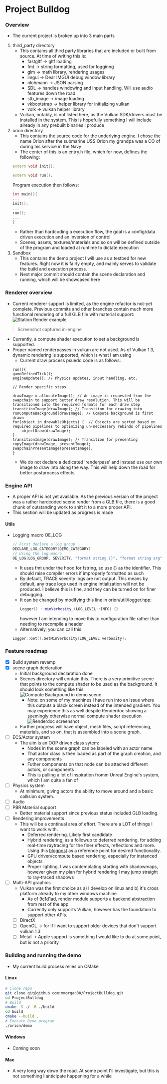 # Project Bulldog

### Overview
- The current project is broken up into 3 main parts
1. third_party directory
    - This contains all third party libraries that are included or built from source. At time of writing this is:
        - fastgltf -> gltf loading
        - fmt -> string formatting, used for logginng
        - glm -> math library, rendering usages
        - imgui -> Dear IMGUI debug window library
        - nlohmann -> JSON parsing
        - SDL -> handles windowing and input handling. Will use audio features down the road
        - stb_image -> image loading
        - vkbootstrap -> helper library for initializing vulkan
        - volk -> vulkan helper library
    - Vulkan, notably, is not listed here, as the Vulkan SDK/drivers must be installed in the system. This is hopefully something I will include already in any prebuilt binaries I produce
2. orion directory
    - This contains the source code for the underlying engine. I chose the name Orion after the submarine USS Orion my grandpa was a CO of during his service in the Navy
    - The center of this is an entry.h file, which for now, defines the following:
    ```cpp
    extern void init();

    extern void run();

    ```
    Program execution then follows:
    ```cpp
    int main(){
    ...
    init();
    ...
    run();
    ...
    }
    ```
    - Rather than hardcoding a execution flow, the goal is a config/data driven execution and an inversion of control
    - Scenes, assets, textures/materials and so on will be defined outside of the program and loaded at runtime to dictate execution
3. Sandbox
    - This contains the demo project I will use as a testbed for new features. Right now it is fairly empty, and mainly serves to validate the build and execution process.
    - Next major commit should contain the scene declaration and running, which will be showcased here

### Renderer overview
- Current renderer support is limited, as the engine refactor is not-yet complete. Previous commits and other branches contain much more functional rendering of a full GLB file with material support:
![Station Render example](screenshots/Station-Render.png "Station GLB Render")
> Screenshot captured in-engine
- Currently, a compute shader execution to set a background is supported.
- Proper named renderpasses in vulkan are not used. As of Vulkan 1.3, dynamic rendering is supported, which is what I am using
    - Current draw process psuedo code is as follows:
    ```
    run(){
    gameDefinedTick();
    engineUpdate(); // Physics updates, input handling, etc. 

    // Render specific steps
    
    drawImage = allocateImage(); // An image is requested from the swapchain to support better draw resolution. This will be transitioned into the required formats for each draw step
    transitionImage(drawImage); // Transition for drawing into
    runComputeBackground(drawImage); // Compute background is first drawn 
    for(object in drawableObjects) {  // Objects are sorted based on required pipelines to optimizing un-neccessary rebinds of pipelines
        objectDraw(drawImage);
    }
    transitionImage(drawImage); // Transition for presenting
    copyImage(drawImage, presentImage);
    swapchainPresentImage(presentImage);
    }
    ```
    - We do not declare a dedicated 'renderpass' and instead use our own image to draw into along the way. This will help down the road for better postprocess effects.
    

### Engine API
- A proper API is not yet available. As the previous version of the project was a rather hardcoded scene render from a GLB file, there is a good chunk of outstanding work to shift it to a more proper API. 
- This section will be updated as progress is made
#### Utils
- Logging macro OE_LOG
    ```cpp
    // First declare a log group
    DECLARE_LOG_CATEGORY(DEMO_CATEGORY)
    // Using the log macro
    OE_LOG(LOG_GROUP, SEVERITY, "format string {}", "format string arg");
    ```
    - It uses fmt under the hood for fstring, so use {} as the identifier. This should raise compiler errors if improperly formatted as such
    - By default, TRACE severity logs are not output. This means by default, any trace logs used in engine intialization will not be produced. I believe this is fine, and they can be turned on for finer debugging.
    - It can be changed by modifying this line in orion/util/logger.hpp:
        ```cpp
        Logger() : minVerbosity_(LOG_LEVEL::INFO) {}
         ```
        however I am intending to move this to configuration file rather than needing to recompile a header
    - Alternatively, you can call this:
    ```cpp
    Logger::Get().SetMinVerbosity(LOG_LEVEL verbosity);
    ```




### Feature roadmap
- [x] Build system revamp
- [x] scene graph declaration 
    - Initial background declaration done
    - Scenes directory will contain this. There is a very primitive scene that points to the compute shader to be used as the background. It should look something like this:
![Compute Background in demo scene](screenshots/Demo-Shader-BG.png "Gradient background showing compute shader execution") 
        - Note: on some of my machines I have run into an issue where this outputs a black screen instead of the intended gradient. You may experience this as well despite Renderdoc showing a seemingly otherwise normal compute shader execution
        ![Renderdoc screenshot](screenshots/Renderdoc-demo-scene-output.png "Renderdoc compute shader display")
    - Further progress will have object, mesh files, script referencing, materials, and so on, that is assembled into a scene graph.
- [ ] ECS/Actor system 
    - The aim is an OOP driven class sytem:
        - Nodes in the scene graph can be labeled with an actor name
        - That actor class is then loaded as part of the graph creation, and any components
        - Futher components on that node can be attached different actors, or components
        - This is pulling a lot of inspiration fromm Unreal Engine's system, which I am quite a fan of
- [ ] Physics system
    - At minimum, giving actors the ability to move around and a basic collision system. 
- [ ] Audio
- [ ] PBR Material support
    - Better material support since previous status included GLB loading. 
- [ ] Rendering improvements
    - This will be a continual area of effort. There are a LOT of things I want to work with.
        - Deferred rendering. Likely first candidate
        - Hybrid rendering, as a followup to deferred rendering, for adding real-time raytracing for the finer effects, reflections and more. Using this [blogpost](https://www.gamedev.net/projects/380-real-time-hybrid-rasterization-raytracing-engine/) as a reference point for desired functionality.
        - GPU driven/compute based rendering, especially for instanced objects
        - Proper lighting. I was contemplating starting with shadowmaps, however given my plan for hybrid rendering I may jump straight to ray-traced shadows
- [ ] Multi-API graphics
    - Vulkan was the first choice as a) I develop on linux and b) it's cross platform already to my other windows machine
        - As of [9c1d1ad](https://github.com/mmorgan00/ProjectBulldog/commit/9c1d1ade00d5fd01d00b8154a1914d967b91971d), render module supports a backend abstraction from rest of the app
        - Currently only supports Vulkan, however has the foundation to support other APIs.
    - [ ] DirectX
    - [ ] OpenGL -> for if I want to support older devices that don't support vulkan 1.3
    - [ ] Metal -> Apple support is something I would like to do at some point, but is not a priority

### Building and running the demo
- My current build process relies on CMake

#### Linux
```bash
# Clone repo
git clone git@github.com:mmorgan00/ProjectBulldog.git
cd ProjectBulldog
# Build
cmake -S ./ -B ./build
cd build
cmake --build .
# Execute Demo program
./orion/demo
```

#### Windows
- Coming soon

#### Mac
- A very long way down the road. At some point I'll investigate, but this is not something I anticipate happening for a while
